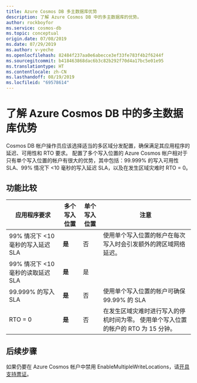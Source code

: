 ```yaml
---
title: Azure Cosmos DB 多主数据库优势
description: 了解 Azure Cosmos DB 中的多主数据库的优势。
author: rockboyfor
ms.service: cosmos-db
ms.topic: conceptual
origin.date: 07/08/2019
ms.date: 07/29/2019
ms.author: v-yeche
ms.openlocfilehash: 82484f237aa0e6abecce3ef33fe783f4b2f6244f
ms.sourcegitcommit: b418463868dac6b3c82b292f70d4a17bc5e01e95
ms.translationtype: HT
ms.contentlocale: zh-CN
ms.lasthandoff: 08/19/2019
ms.locfileid: "69578614"
---
```

# <a name="understand-multi-master-benefits-in-azure-cosmos-db"></a>了解 Azure Cosmos DB 中的多主数据库优势

Cosmos DB 帐户操作员应该选择适当的多区域分发配置，确保满足其应用程序的延迟、可用性和 RTO 要求。 配置了多个写入位置的 Azure Cosmos 帐户相对于只有单个写入位置的帐户有很大的优势，其中包括：99.999% 的写入可用性 SLA、99% 情况下 <10 毫秒的写入延迟 SLA，以及在发生区域灾难时 RTO = 0。

## <a name="comparison-of-features"></a>功能比较

|应用程序要求|多个写入位置|单个写入位置|注意|
|---|---|---|---|
|99% 情况下 <10 毫秒的写入延迟 SLA|**是**|否|使用单个写入位置的帐户在每次写入时会引发额外的跨区域网络延迟。|
|99% 情况下 <10 毫秒的读取延迟 SLA|**是**|是| |
|99.999% 的写入 SLA|**是**|否|使用单个写入位置的帐户可确保 99.99% 的 SLA|
|RTO = 0|**是**|否|在发生区域灾难时进行写入的停机时间为零。 使用单个写入位置的帐户的 RTO 为 15 分钟。|

## <a name="next-steps"></a>后续步骤

如果仍要在 Azure Cosmos 帐户中禁用 EnableMultipleWriteLocations，请[开具支持票证](https://support.azure.cn/support/support-azure/)。